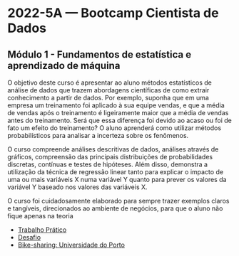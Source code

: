 # 2022-5A — Bootcamp Cientista de Dados

## Módulo 1 - Fundamentos de estatística e aprendizado de máquina

O objetivo deste curso é apresentar ao aluno métodos estatísticos de análise de dados que trazem abordagens científicas
de como extrair conhecimento a partir de dados. Por exemplo, suponha que em uma empresa um treinamento foi aplicado à
sua equipe vendas, e que a média de vendas após o treinamento é ligeiramente maior que a média de vendas antes do
treinamento. Será que essa diferença foi devido ao acaso ou foi de fato um efeito do treinamento? O aluno aprenderá como
utilizar métodos probabilísticos para analisar a incerteza sobre os fenômenos.

O curso compreende análises descritivas de dados, análises através de gráficos, compreensão das principais distribuições
de probabilidades discretas, contínuas e testes de hipóteses. Além disso, demonstra a utilização da técnica de
regressão linear tanto para explicar o impacto de uma ou mais variáveis X numa variável Y quanto para prever os valores
da variável Y baseado nos valores das variáveis X.

O curso foi cuidadosamente elaborado para sempre trazer exemplos claros e tangíveis, direcionados ao ambiente de
negócios, para que o aluno não fique apenas na teoria

- [Trabalho Prático](TrabalhoPratico)
- [Desafio](Desafio)
- [Bike-sharing: Universidade do Porto](bike-sharing.ipynb)